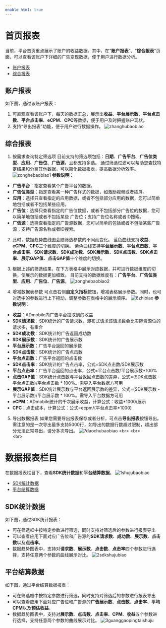 ```yaml
---
enable html: true
---
```

# 首页报表

当前，平台首页重点展示了账户的收益数据。其中，在“**账户报表**”、“**综合报表**”页面，可以查看该账户下详细的广告变现数据，便于用户进行数据分析。

- [账户报表](#账户报表) 
- [综合报表](#综合数据)

## 账户报表
如下图，通过该账户报表：
1. 可直观查看该账户下，每天的数据汇总，展示出**收益**、**平台展示数**、**平台点击数**、**平台点击率**、**eCPM**、**CPC**等数据，便于用户及时把握账户现状。
2. 支持“导出报表”功能，便于用户进行数据操作。
![zhanghubaobiao](../images/8.0/zhanghubaobiao.png)

## 综合报表
1. 按需求查询特定筛选项
目前支持的筛选项包括：**日期**、**广告平台**、**广告位类型**、**应用**、**广告位**、**广告源**，且都支持多选。
通过筛选过滤可以帮助您查找特定结果和分离其他数据，可以简化数据报表，提高数据分析效率。
![zonghebaobiao1](../images/8.0/zonghebaobiao1.png)
**参数说明：**
  - **广告平台**：指定查看某个广告平台的数据。
  - **广告位类型**：指定查看某一种广告样式的数据，如激励视频或者插屏。
  - **应用**：选择只查看指定的应用数据，或者不包括部分应用的数据，您可以简单地包括或者不包括某些应用。
  - **广告位**：选择只查看指定的广告位数据，或者不包括部分广告位的数据，您可以简单地包括或者不包括某些 广告位；支持广告位名称或者ID搜索。
  - **广告源**：选择查看指定的广告源数据，您可以简单的包括或者不包括某些广告源；支持广告源名称或者ID搜索。

2. 此时，数据趋势曲线图会随筛选参数的不同而变化。
蓝色曲线支持**收益**、**eCPM**、**CPC**三个维度的切换。
紫色曲线支持**平台展示数**、**平台点击数**、**平台点击率**、**SDK请求数**、**SDK成功数**、**SDK展示数**、**SDK点击数**、**SDK点击率**、**展示GAP值**、**点击GAP值**十个维度的切换。

3. 根据上述的筛选结果，在下方表格中展示对应数据，并可进行数据维度的切换，使展示的数据更加细致。
目前支持的数据维度有：**广告平台**、**广告位类型**、**应用**、**广告位**、**广告源**。
![zonghebaobiao2](../images/8.0/zonghebaobiao2.png)

4. 增减数据表参数
可点击右侧**自定义指标**按钮，增减表格展示参数。同时，也可对选中的参数进行上下拖动，调整参数在表格中的展示顺序。
![6zhibiao](../images/8.0/6zhibiao.png)
**参数说明：**
  - **收益**：ADmobile向广告平台拉取到的收益 
  - **SDK请求数**：SDK统计的广告请求数，瀑布式请求该请求数会比实际资源位的请求多，有重合
  - **SDK成功数**：SDK统计的广告返回成功数
  - **SDK展示数**：SDK统计的广告展示数
  - **平台展示数**：广告平台返回的展示数 
  - **SDK点击数**：SDK统计的广告点击数 
  - **平台点击数**：广告平台返回的点击数
  - **SDK点击率**：SDK统计的广告点击率，公式=SDK点击数/SDK展示数
  - **平台点击率**：广告平台返回的点击率，公式=平台点击数/平台展示数*100%
  - **点击GAP值**：SDK统计点击数与平台返回点击数的差异，公式=(SDK点击数 - 平台点击数)/平台点击数 * 100%。需导入平台数据方可用
  - **展示GAP值**：SDK统计展示数与平台返回展示数的差异，公式=(SDK展示数 - 平台展示数)/平台展示数 * 100%。需导入平台数据方可用
  -  **eCPM**：ADmobile统计的千次展示收益，计算公式：收益*1000/展示
  - **CPC**：点击成本，计算公式：公式=ecpm/(平台点击率*1000)

5. 导出数据报表
如果您需要导出报表保存或者分析，可点击**导出报表**按钮导出。需注意的是一次导出最多支持5000行，如导出的数据行数超过限制，超出部分无法正常导出，请分多次导出。
![7daochubaobiao](../images/8.0/7daochubaobiao.png)
<br\>
<br\>                 
<br\>           

             
# 数据报表栏目
在数据报表栏目下，查看**SDK统计数据**和**平台结算数据**。
![1shujubaobiao](../images/8.0/1shujubaobiao.png)

- [SDK统计数据](#SDK统计数据) 
- [平台结算数据](#平台结算数据)

## SDK统计数据
如下图，通过SDK统计报表：
- 可在筛选框中按特定参数进行筛选，同时支持对筛选后的参数进行报表导出
- 可以查看应用下面对应广告位和广告源的**SDK请求数**、**成功数**、**展示数**、**点击数**以及**点击率**。
- 数据趋势图表中，支持对**请求数**、**展示数**、**点击数**、**点击率**四个参数进行选择，支持任意两个参数的曲线展示对比。
![2sdkshujubiao](../images/8.0/2sdkshujubiao.png)

## 平台结算数据
如下图，通过平台结算数据报表：
- 可在筛选框中按特定参数进行筛选，同时支持对筛选后的参数进行报表导出
- 可以查看应用下面对应广告位和广告源的**广告展示数**、**点击数**、**点击率**、**平均CPM**以及**预估收益**。
- 数据趋势图表中，支持对**展示数**、**点击数**、**点击率**、**CPM**、**收益**五个参数进行选择，支持任意两个参数的曲线展示对比。
![3guanggaopingtaishuju](../images/8.0/3guanggaopingtaishuju.png)



